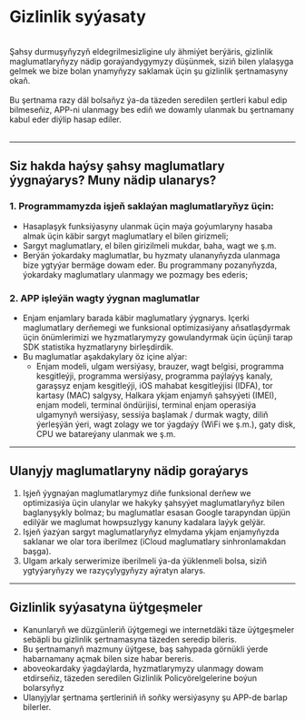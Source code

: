 # Gizlinlik syýasaty
<br>
Şahsy durmuşyňyzyň eldegrilmesizligine uly ähmiýet berýäris, gizlinlik maglumatlaryňyzy nädip goraýandygymyzy düşünmek, siziň bilen ylalaşyga gelmek we bize bolan ynamyňyzy saklamak üçin şu gizlinlik şertnamasyny okaň.
<br> <br> Bu şertnama razy däl bolsaňyz ýa-da täzeden seredilen şertleri kabul edip bilmeseňiz, APP-ni ulanmagy bes ediň we dowamly ulanmak bu şertnamany kabul eder diýlip hasap ediler.
<br> <br>

***

## Siz hakda haýsy şahsy maglumatlary ýygnaýarys? Muny nädip ulanarys?
### 1. Programmamyzda işjeň saklaýan maglumatlaryňyz üçin:
   - Hasaplaşyk funksiýasyny ulanmak üçin maýa goýumlaryny hasaba almak üçin käbir sargyt maglumatlary el bilen girizmeli;
   - Sargyt maglumatlary, el bilen girizilmeli mukdar, baha, wagt we ş.m.
   - Berýän ýokardaky maglumatlar, bu hyzmaty ulananyňyzda ulanmaga bize ygtyýar bermäge dowam eder. Bu programmany pozanyňyzda, ýokardaky maglumatlary ulanmagy we pozmagy bes ederis;

### 2. APP işleýän wagty ýygnan maglumatlar
   - Enjam enjamlary barada käbir maglumatlary ýygnarys. Içerki maglumatlary derňemegi we funksional optimizasiýany aňsatlaşdyrmak üçin önümlerimizi we hyzmatlarymyzy gowulandyrmak üçin üçünji tarap SDK statistika hyzmatlaryny birleşdirdik.
   - Bu maglumatlar aşakdakylary öz içine alýar:
      - Enjam modeli, ulgam wersiýasy, brauzer, wagt belgisi, programma kesgitleýji, programma wersiýasy, programma paýlaýyş kanaly, garaşsyz enjam kesgitleýji, iOS mahabat kesgitleýjisi (IDFA), tor kartasy (MAC) salgysy, Halkara ykjam enjamyň şahsyýeti (IMEI), enjam modeli, terminal öndürijisi, terminal enjam operasiýa ulgamynyň wersiýasy, sessiýa başlamak / durmak wagty, diliň ýerleşýän ýeri, wagt zolagy we tor ýagdaýy (WiFi we ş.m.), gaty disk, CPU we batareýany ulanmak we ş.m.

***
## Ulanyjy maglumatlaryny nädip goraýarys
   1. Işjeň ýygnaýan maglumatlarymyz diňe funksional derňew we optimizasiýa üçin ulanylar we hakyky şahsyýet maglumatlaryňyz bilen baglanyşykly bolmaz; bu maglumatlar esasan Google tarapyndan üpjün edilýär we maglumat howpsuzlygy kanuny kadalara laýyk gelýär.
   2. Işjeň ýazýan sargyt maglumatlaryňyz elmydama ykjam enjamyňyzda saklanar we olar tora iberilmez (iCloud maglumatlary sinhronlamakdan başga).
   3. Ulgam arkaly serwerimize iberilmeli ýa-da ýüklenmeli bolsa, siziň ygtyýaryňyzy we razyçylygyňyzy aýratyn alarys.
***
## Gizlinlik syýasatyna üýtgeşmeler
   - Kanunlaryň we düzgünleriň üýtgemegi we internetdäki täze üýtgeşmeler sebäpli bu gizlinlik şertnamasyna täzeden seredip bileris.
   - Bu şertnamanyň mazmuny üýtgese, baş sahypada görnükli ýerde habarnamany açmak bilen size habar bereris.
   - aboveokardaky ýagdaýlarda, hyzmatlarymyzy ulanmagy dowam etdirseňiz, täzeden seredilen Gizlinlik Policyörelgelerine boýun bolarsyňyz
   - Ulanyjylar şertnama şertleriniň iň soňky wersiýasyny şu APP-de barlap bilerler.
